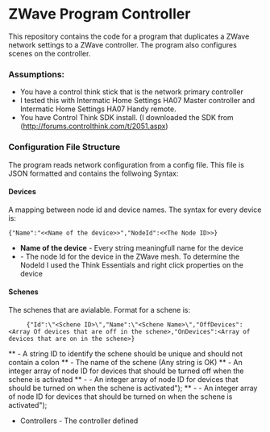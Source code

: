 ZWave Program Controller
========================

This repository contains the code for a program that duplicates a ZWave network settings to a ZWave controller. The program also configures scenes on the controller.

### Assumptions:
*  You have a control think stick that is the network primary controller
* I tested this with Intermatic Home Settings HA07 Master controller and Intermatic Home Settings HA07 Handy remote.
* You have Control Think SDK install. (I downloaded the SDK from (http://forums.controlthink.com/t/2051.aspx)


### Configuration File Structure
The program reads network configuration from a config file. This file is JSON formatted and contains the follwoing Syntax:
#### Devices
A mapping between node id and device names. The syntax for every device is:

	{"Name":"<<Name of the device>>","NodeId":<<The Node ID>>}
* __Name of the device__ - Every string meaningfull name for the device
* <Node ID> - The node Id for the device in the ZWave mesh. To determine the NodeId I used the Think Essentials and right click properties on the device

#### Schenes 
The schenes that are avialable. Format for a schene is:

         {"Id":\"<Schene ID>\","Name":\"<Schene Name>\","OffDevices":<Array Of devices that are off in the schene>,"OnDevices":<Array of devices that are on in the schene>}

** <Schene ID> - A string ID to identify the schene should be unique and should not contain a colon
** <Schene Name> - The name of the schene (Any string is OK)
** <Array Of devices that are off in the schene> - An integer array of node ID for devices that should be turned off when the schene is activated
** <Array of devices that are on in the schene> -  - An integer array of node ID for devices that should be turned on when the schene is activated");
** <Array of devices that are on in the schene> -  - An integer array of node ID for devices that should be turned on when the schene is activated");

* Controllers - The controller defined 


